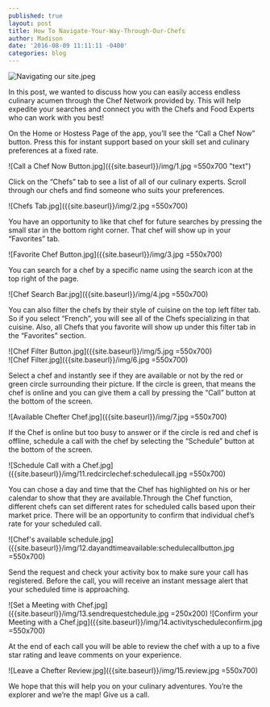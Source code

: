 ```yaml
---
published: true
layout: post
title: How To Navigate-Your-Way-Through-Our-Chefs
author: Madison
date: '2016-08-09 11:11:11 -0400'
categories: blog
---
```

![Navigating our site.jpeg]({{site.baseurl}}/img/phone1.jpeg)

In this post, we wanted to discuss how you can easily access endless culinary acumen through the Chef Network provided by. This will help expedite your searches and connect you with the Chefs and Food Experts who can work with you best!

On the Home or Hostess Page of the app, you’ll see the “Call a Chef Now” button. Press this for instant support based on your skill set and culinary preferences at a fixed rate.

![Call a Chef Now Button.jpg]({{site.baseurl}}/img/1.jpg =550x700 "text")

Click on the “Chefs” tab to see a list of all of our culinary experts. Scroll through our chefs and find someone who suits your preferences.  

![Chefs Tab.jpg]({{site.baseurl}}/img/2.jpg =550x700)  

You have an opportunity to like that chef for future searches by pressing the small star in the bottom right corner. That chef will show up in your “Favorites” tab.

![Favorite Chef Button.jpg]({{site.baseurl}}/img/3.jpg =550x700)

You can search for a chef by a specific name using the search icon at the top right of the page. 

![Chef Search Bar.jpg]({{site.baseurl}}/img/4.jpg =550x700)   

You can also filter the chefs by their style of cuisine on the top left filter tab. So if you select “French”, you will see all of the Chefs specializing in that cuisine. Also, all Chefs that you favorite will show up under this filter tab in the “Favorites” section. 

![Chef Filter Button.jpg]({{site.baseurl}}/img/5.jpg =550x700)      
![Chef Filter.jpg]({{site.baseurl}}/img/6.jpg =550x700)

Select a chef and instantly see if they are available or not by the red or green circle surrounding their picture. If the circle is green, that means the chef is online and you can give them a call by pressing the “Call” button at the bottom of the screen.

![Available Chefter Chef.jpg]({{site.baseurl}}/img/7.jpg =550x700)

If the Chef is online but too busy to answer or if the circle is red and chef is offline, schedule a call with the chef by selecting the “Schedule” button at the bottom of the screen. 

![Schedule Call with a Chef.jpg]({{site.baseurl}}/img/11.redcirclechef:schedulecall.jpg =550x700)

You can chose a day and time that the Chef has highlighted on his or her calendar to show that they are available.Through the Chef function, different chefs can set different rates for scheduled calls based upon their market price. There will be an opportunity to confirm that individual chef’s rate for your scheduled call. 

![Chef's available schedule.jpg]({{site.baseurl}}/img/12.dayandtimeavailable:schedulecallbutton.jpg =550x700)

Send the request and check your activity box to make sure your call has registered. Before the call, you will receive an instant message alert that your scheduled time is approaching. 

![Set a Meeting with Chef.jpg]({{site.baseurl}}/img/13.sendrequestchedule.jpg =250x200)
![Confirm your Meeting with a Chef.jpg]({{site.baseurl}}/img/14.activityscheduleconfirm.jpg =550x700)

At the end of each call you will be able to review the chef with a up to a five star rating and leave comments on your experience. 

![Leave a Chefter Review.jpg]({{site.baseurl}}/img/15.review.jpg =550x700)

We hope that this will help you on your culinary adventures. You’re the explorer and we’re the map! Give us a call. 
